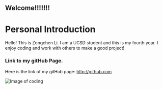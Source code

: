 ## Welcome!!!!!!!


# Personal Introduction

Hello! This is Zongchen Li. I am a UCSD student and this is my fourth year. I enjoy coding and work with others to make a good project!

### Link to my gitHub Page.

Here is the link of my gitHub page:
http://github.com 

![Image of coding](https://www.bgosoftware.com/blog/wp-content/uploads/2016/03/insidepost_coding.jpg)

